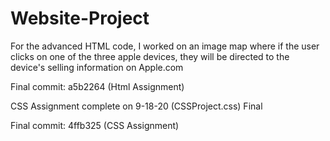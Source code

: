 # Website-Project
For the advanced HTML code, I worked on an image map where if the user clicks on one of the three apple devices, they will be directed to the device's selling information on Apple.com

Final commit: a5b2264 (Html Assignment)

CSS Assignment complete on 9-18-20 (CSSProject.css)
Final

Final commit: 4ffb325 (CSS Assignment)
